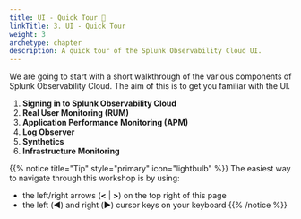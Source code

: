 ```yaml
---
title: UI - Quick Tour 🚌
linkTitle: 3. UI - Quick Tour
weight: 3
archetype: chapter
description: A quick tour of the Splunk Observability Cloud UI.
---
```


We are going to start with a short walkthrough of the various components of Splunk Observability Cloud. The aim of this is to get you familiar with the UI.

1. **Signing in to Splunk Observability Cloud**
2. **Real User Monitoring (RUM)**
3. **Application Performance Monitoring (APM)**
4. **Log Observer**
5. **Synthetics**
6. **Infrastructure Monitoring**

{{% notice title="Tip" style="primary"  icon="lightbulb" %}}
The easiest way to navigate through this workshop is by using:

* the left/right arrows (**<** | **>**) on the top right of this page
* the left (◀️) and right (▶️) cursor keys on your keyboard
{{% /notice %}}
